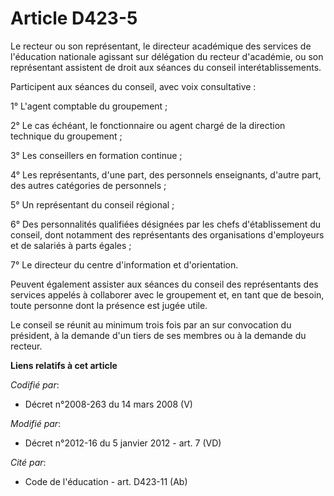 # Article D423-5

Le recteur ou son représentant,               le directeur académique des services de l'éducation nationale agissant sur
délégation du recteur d'académie, ou son représentant assistent de droit aux séances du conseil interétablissements. 

Participent aux séances du conseil, avec voix consultative : 

1° L'agent comptable du groupement ; 

2° Le cas échéant, le fonctionnaire ou agent chargé de la direction technique du groupement ; 

3° Les conseillers en formation continue ; 

4° Les représentants, d'une part, des personnels enseignants, d'autre part, des autres catégories de personnels ; 

5° Un représentant du conseil régional ; 

6° Des personnalités qualifiées désignées par les chefs d'établissement du conseil, dont notamment des représentants des
organisations d'employeurs et de salariés à parts égales ; 

7° Le directeur du centre d'information et d'orientation. 

Peuvent également assister aux séances du conseil des représentants des services appelés à collaborer avec le groupement et,
en tant que de besoin, toute personne dont la présence est jugée utile. 

Le conseil se réunit au minimum trois fois par an sur convocation du président, à la demande d'un tiers de ses membres ou à
la demande du recteur.

**Liens relatifs à cet article**

_Codifié par_:

  - Décret n°2008-263 du 14 mars 2008 (V)

_Modifié par_:

  - Décret n°2012-16 du 5 janvier 2012 - art. 7 (VD)

_Cité par_:

  - Code de l'éducation - art. D423-11 (Ab)
